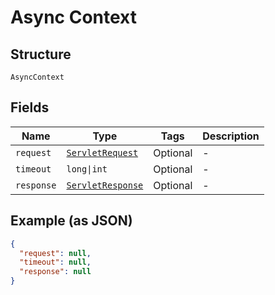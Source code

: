 
# Async Context

## Structure

`AsyncContext`

## Fields

| Name | Type | Tags | Description |
|  --- | --- | --- | --- |
| `request` | [`ServletRequest`](../../doc/models/servlet-request.md) | Optional | - |
| `timeout` | `long\|int` | Optional | - |
| `response` | [`ServletResponse`](../../doc/models/servlet-response.md) | Optional | - |

## Example (as JSON)

```json
{
  "request": null,
  "timeout": null,
  "response": null
}
```

